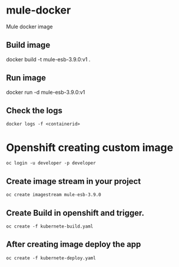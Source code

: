 # mule-docker
Mule docker image

## Build image
docker build -t mule-esb-3.9.0:v1 .

## Run image
docker run -d mule-esb-3.9.0:v1


## Check the logs

```
docker logs -f <containerid>
```

# Openshift creating custom image

```
oc login -u developer -p developer
```

## Create image stream in your project
```
oc create imagestream mule-esb-3.9.0
```


## Create Build in openshift and trigger.
```
oc create -f kubernete-build.yaml
```

## After creating image deploy the app

```
oc create -f kubernete-deploy.yaml
```
